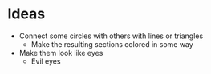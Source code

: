 # Ideas

- Connect some circles with others with lines or triangles
  - Make the resulting sections colored in some way
- Make them look like eyes
  - Evil eyes
